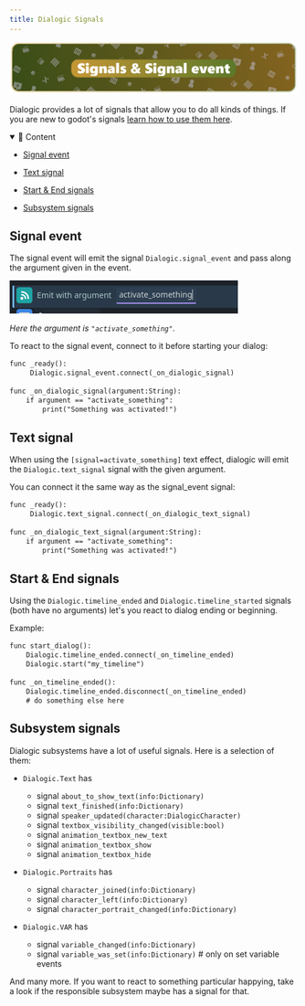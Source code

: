 ```yaml
---
title: Dialogic Signals
---
```


![header_signals](/media/headers/signals.png)

Dialogic provides a lot of signals that allow you to do all kinds of things.
If you are new to godot's signals [learn how to use them here](https://docs.godotengine.org/en/stable/getting_started/step_by_step/signals.html).

<details open>
<summary>📜 Content</summary>

- [Signal event](#signal-event)

- [Text signal](#text-signal)

- [Start & End signals](#Start--End-signals)

- [Subsystem signals](#Subsystem-signals)

</details>

## Signal event

The signal event will emit the signal `Dialogic.signal_event` and pass along the argument given in the event.

![grafik](/media/signal_event.png)

*Here the argument is `"activate_something"`.*

To react to the signal event, connect to it before starting your dialog:

```gdscript
func _ready():
     Dialogic.signal_event.connect(_on_dialogic_signal)

func _on_dialogic_signal(argument:String):
    if argument == "activate_something":
        print("Something was activated!")
```

## Text signal

When using the `[signal=activate_something]` text effect, dialogic will emit the `Dialogic.text_signal` signal with the given argument.

You can connect it the same way as the signal_event signal:

```gdscript
func _ready():
     Dialogic.text_signal.connect(_on_dialogic_text_signal)

func _on_dialogic_text_signal(argument:String):
    if argument == "activate_something":
        print("Something was activated!")
```

## Start & End signals

Using the `Dialogic.timeline_ended` and `Dialogic.timeline_started` signals (both have no arguments) let's you react to dialog ending or beginning.

Example:

```gdscript
func start_dialog():
    Dialogic.timeline_ended.connect(_on_timeline_ended)
    Dialogic.start("my_timeline")

func _on_timeline_ended():
    Dialogic.timeline_ended.disconnect(_on_timeline_ended)
    # do something else here
```

## Subsystem signals

Dialogic subsystems have a lot of useful signals. Here is a selection of them:

- `Dialogic.Text` has
  
  - signal `about_to_show_text(info:Dictionary)`
  - signal `text_finished(info:Dictionary)`
  - signal `speaker_updated(character:DialogicCharacter)`
  - signal `textbox_visibility_changed(visible:bool)`
  - signal `animation_textbox_new_text`
  - signal `animation_textbox_show`
  - signal `animation_textbox_hide`

- `Dialogic.Portraits` has
  
  - signal `character_joined(info:Dictionary)`
  - signal `character_left(info:Dictionary)`
  - signal `character_portrait_changed(info:Dictionary)`

- `Dialogic.VAR` has
  
  - signal `variable_changed(info:Dictionary)`
  - signal `variable_was_set(info:Dictionary)` # only on set variable events

And many more. If you want to react to something particular happying, take a look if the responsible subsystem maybe has a signal for that.
